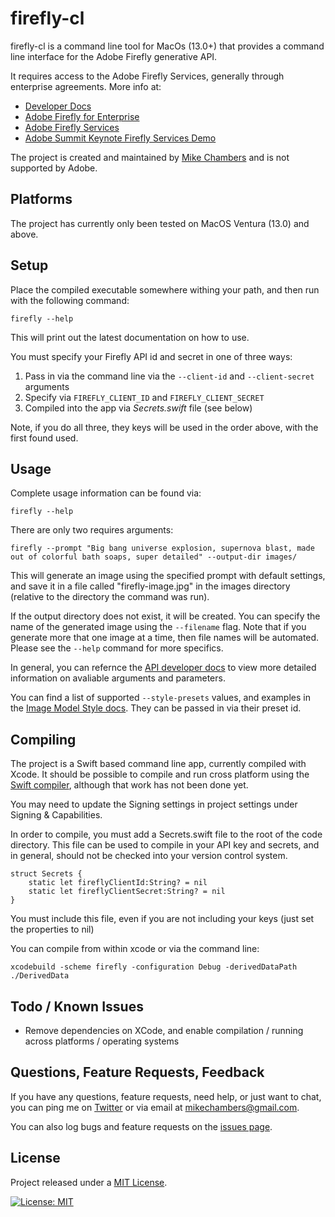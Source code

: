 # firefly-cl

firefly-cl is a command line tool for MacOs (13.0+) that provides a command line interface for the Adobe Firefly generative API.

It requires access to the Adobe Firefly Services, generally through enterprise agreements. More info at:

-   [Developer Docs](https://developer.adobe.com/firefly-services/docs/firefly-api/)
-   [Adobe Firefly for Enterprise](https://www.adobe.com/creativecloud/business/enterprise/firefly.html)
-   [Adobe Firefly Services](https://developer.adobe.com/firefly-services/)
-   [Adobe Summit Keynote Firefly Services Demo](https://youtu.be/zCWlX9flim0?t=2399)

The project is created and maintained by [Mike Chambers](https://www.mikechambers.com) and is not supported by Adobe.

## Platforms

The project has currently only been tested on MacOS Ventura (13.0) and above.

## Setup

Place the compiled executable somewhere withing your path, and then run with the following command:

```
firefly --help
```

This will print out the latest documentation on how to use.

You must specify your Firefly API id and secret in one of three ways:

1. Pass in via the command line via the `--client-id` and `--client-secret` arguments
2. Specify via `FIREFLY_CLIENT_ID` and `FIREFLY_CLIENT_SECRET`
3. Compiled into the app via _Secrets.swift_ file (see below)

Note, if you do all three, they keys will be used in the order above, with the first found used.

## Usage

Complete usage information can be found via:

```
firefly --help
```

There are only two requires arguments:

```
firefly --prompt "Big bang universe explosion, supernova blast, made out of colorful bath soaps, super detailed" --output-dir images/
```

This will generate an image using the specified prompt with default settings, and save it in a file called "firefly-image.jpg" in the images directory (relative to the directory the command was run).

If the output directory does not exist, it will be created. You can specify the name of the generated image using the `--filename` flag. Note that if you generate more that one image at a time, then file names will be automated. Please see the `--help` command for more specifics.

In general, you can refernce the [API developer docs](https://developer.adobe.com/firefly-services/docs/firefly-api/guides/api/image_generation/) to view more detailed information on avaliable arguments and parameters.

You can find a list of supported `--style-presets` values, and examples in the [Image Model Style docs](https://developer.adobe.com/firefly-services/docs/firefly-api/guides/concepts/styles/). They can be passed in via their preset id.

## Compiling

The project is a Swift based command line app, currently compiled with Xcode. It should be possible to compile and run cross platform using the [Swift compiler](https://www.swift.org/), although that work has not been done yet.

You may need to update the Signing settings in project settings under Signing & Capabilities.

In order to compile, you must add a Secrets.swift file to the root of the code directory. This file can be used to compile in your API key and secrets, and in general, should not be checked into your version control system.

```
struct Secrets {
	static let fireflyClientId:String? = nil
	static let fireflyClientSecret:String? = nil
}
```

You must include this file, even if you are not including your keys (just set the properties to nil)

You can compile from within xcode or via the command line:

```
xcodebuild -scheme firefly -configuration Debug -derivedDataPath ./DerivedData
```

## Todo / Known Issues

-   Remove dependencies on XCode, and enable compilation / running across platforms / operating systems

## Questions, Feature Requests, Feedback

If you have any questions, feature requests, need help, or just want to chat, you can ping me on [Twitter](https://twitter.com/mesh) or via email at [mikechambers@gmail.com](mailto:mikechambers@gmail.com).

You can also log bugs and feature requests on the [issues page](https://github.com/mikechambers/firefly-cl/issues).

## License

Project released under a [MIT License](LICENSE.md).

[![License: MIT](https://img.shields.io/badge/License-MIT-orange.svg)](LICENSE.md)
